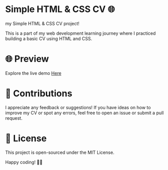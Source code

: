 # Simple HTML & CSS CV 🌐
my Simple HTML & CSS CV project!

This is a part of my web development learning journey where I practiced building a basic CV using HTML and CSS.

# 🌐 Preview
Explore the live demo [Here](https://aachal28.github.io/CV/)

# 📝 Contributions
I appreciate any feedback or suggestions! If you have ideas on how to improve my CV or spot any errors, feel free to open an issue or submit a pull request.

# 📄 License
This project is open-sourced under the MIT License.

Happy coding! 🚀✨
